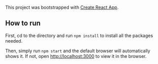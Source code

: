 This project was bootstrapped with [Create React App](https://github.com/facebook/create-react-app).

## How to run

First, cd to the directory and run `npm install` to install all the packages needed.

Then, simply run `npm start` and the default browser will automatically shows it. If not, open [http://localhost:3000](http://localhost:3000) to view it in the browser.
